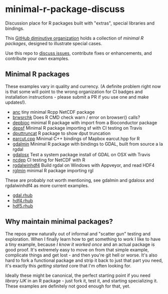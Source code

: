# minimal-r-package-discuss

Discussion place for R packages built with "extras", special libraries and bindings. 

This [GitHub diminutive organization](https://github.com/diminutive) holds a collection of *minimal R packages*, designed to illustrate special cases. 

Use this repo to [discuss issues](https://github.com/diminutive/minimal-r-package-discuss/issues), contribute fixes or enhancements, and contribute your own examples.

## Minimal R packages

These examples vary in quality and currency. (A definite problem right now is that some will point to the wrong organization for CI badges and installation instructions - please submit a PR if you use one and make updates!). 

* [anc](https://github.com/diminutive/anc.git) tiny minimal Rcpp NetCDF package
* [brwsrchk](https://github.com/diminutive/brwsrchk.git) Does R CMD check warn / error on browser() calls?
* [depbioc](https://github.com/diminutive/depbioc.git) minimal R package with import from a Bioconductor package
* [depsf](https://github.com/diminutive/depsf.git) Minimal R package importing sf with CI testing on Travis
* [dputtruncat](https://github.com/diminutive/dputtruncat.git) R package to show dput truncation
* [earcut.cpp](https://github.com/diminutive/earcut.cpp.git) Minimal C++ bindings of Mapbox earcut.hpp for R
* [gdalmin](https://github.com/diminutive/gdalmin.git) Minimal R package with bindings to GDAL, built from source a la rgdal
* [gdalosx](https://github.com/diminutive/gdalosx.git) Test a system package install of GDAL on OSX with Travis
* [ncdep](https://github.com/diminutive/ncdep.git) CI testing for NetCDF with R
* [rgdalwinhdf4](https://github.com/diminutive/rgdalwinhdf4.git) Build rgdal on Windows with Appveyor, and read HDF4
* [rglmin](https://github.com/diminutive/rglmin.git) minimal R package importing rgl


These are probably not worth mentioning, see gdalmin and gdalosx and rgdalwinhdf4 as more current examples. 

* [gdal.rhub](https://github.com/diminutive/gdal.rhub.git)
* [hdf4.rhub](https://github.com/diminutive/hdf4.rhub.git)
* [hdf5.rhub](https://github.com/diminutive/hdf5.rhub.git)


## Why maintain minimal packages? 

The repos grew naturally out of informal and "scatter gun" testing and exploration. When I finally learn how to get something to work I like to have a tiny example, because *I know it worked once* and an actual package is good proof. It's extremely easy to move on from that simple example, complicate things and get lost - and then you're git hell or worse. It's also hard to fork a functional package and strip it back to just that part you need, it's exactly this *getting started* core that I'm often looking for. 

Ideally these might be canonical, the perfect starting point if you need *library IJK* in an R package - just fork it, test it, and starting specializing it. These examples are definitely not good enough for that, yet. 

